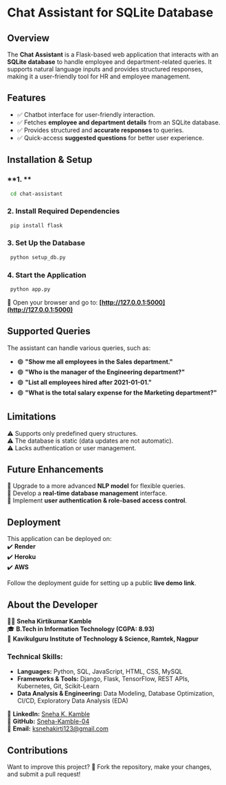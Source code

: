 # **Chat Assistant for SQLite Database**  

## **Overview**  
The **Chat Assistant** is a Flask-based web application that interacts with an **SQLite database** to handle employee and department-related queries. It supports natural language inputs and provides structured responses, making it a user-friendly tool for HR and employee management.  

## **Features**  
- ✅ Chatbot interface for user-friendly interaction.  
- ✅ Fetches **employee and department details** from an SQLite database.  
- ✅ Provides structured and **accurate responses** to queries.  
- ✅ Quick-access **suggested questions** for better user experience.  

## **Installation & Setup**  

### **1. **  
```bash
 cd chat-assistant
```

### **2. Install Required Dependencies**  
```bash
 pip install flask
```

### **3. Set Up the Database**  
```bash
 python setup_db.py
```

### **4. Start the Application**  
```bash
 python app.py
```

🔗 Open your browser and go to: **[http://127.0.0.1:5000](http://127.0.0.1:5000)**  

## **Supported Queries**  
The assistant can handle various queries, such as:  

- 🟢 **"Show me all employees in the Sales department."**  
- 🟢 **"Who is the manager of the Engineering department?"**  
- 🟢 **"List all employees hired after 2021-01-01."**  
- 🟢 **"What is the total salary expense for the Marketing department?"**  

## **Limitations**  
⚠️ Supports only predefined query structures.  
⚠️ The database is static (data updates are not automatic).  
⚠️ Lacks authentication or user management.  

## **Future Enhancements**  
🚀 Upgrade to a more advanced **NLP model** for flexible queries.  
🚀 Develop a **real-time database management** interface.  
🚀 Implement **user authentication & role-based access control**.  

## **Deployment**  
This application can be deployed on:  
✔️ **Render**  
✔️ **Heroku**  
✔️ **AWS**  

Follow the deployment guide for setting up a public **live demo link**.  

## **About the Developer**  
👩‍💻 **Sneha Kirtikumar Kamble**  
🎓 **B.Tech in Information Technology (CGPA: 8.93)**  
📍 **Kavikulguru Institute of Technology & Science, Ramtek, Nagpur**  

### **Technical Skills:**  
- **Languages:** Python, SQL, JavaScript, HTML, CSS, MySQL  
- **Frameworks & Tools:** Django, Flask, TensorFlow, REST APIs, Kubernetes, Git, Scikit-Learn  
- **Data Analysis & Engineering:** Data Modeling, Database Optimization, CI/CD, Exploratory Data Analysis (EDA)  

🔗 **LinkedIn:** [Sneha K. Kamble](https://www.linkedin.com/in/sneha-k-kamble-48b733267/)  
🔗 **GitHub:** [Sneha-Kamble-04](https://github.com/Sneha-Kamble-04)  
📧 **Email:** [ksnehakirti123@gmail.com](mailto:ksnehakirti123@gmail.com)  

## **Contributions**  
Want to improve this project? 🎯 Fork the repository, make your changes, and submit a pull request!  

